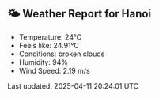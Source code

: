 <!-- WEATHER-START -->
## 🌤 Weather Report for Hanoi

- Temperature: 24°C
- Feels like: 24.91°C
- Conditions: broken clouds
- Humidity: 94%
- Wind Speed: 2.19 m/s

Last updated: 2025-04-11 20:24:01 UTC
<!-- WEATHER-END -->

